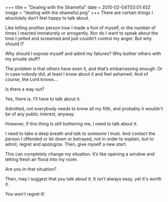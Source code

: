 +++
title = "Dealing with the Shameful"
date = 2015-02-04T03:01:45Z
image = "dealing with the shameful.png"
+++
There are certain things I absolutely don’t feel happy to talk about.

Like telling another person how I made a fool of myself, or the number of times I reacted immaturely or arrogantly. Nor do I want to speak about the time I yelled and screamed and just couldn’t control my anger. But why should I?

Why should I expose myself and admit my failures? Why bother others with my private stuff?

The problem is that others have seen it, and that’s embarrassing enough. Or in case nobody did, at least I know about it and feel ashamed. And of course, the Lord knows…

Is there a way out?

Yes, there is. I’ll have to talk about it.

Admitted, not everybody needs to know all my filth, and probably it wouldn’t be of any public interest, anyway.

However, if this thing is still bothering me, I need to talk about it.

I need to take a deep breath and talk to someone I trust. And contact the person I offended or let down or betrayed, not in order to explain, but to admit, regret and apologize. Then, give myself a new start.

This can completely change my situation. It’s like opening a window and letting fresh air flood into my room.

Are you in that situation?

Then, may I suggest that you talk about it. It isn’t always easy, yet it's worth it.

You won't regret it!
